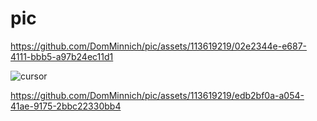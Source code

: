 # pic



https://github.com/DomMinnich/pic/assets/113619219/02e2344e-e687-4111-bbb5-a97b24ec11d1



![cursor](https://github.com/DomMinnich/pic/assets/113619219/5fc3e669-1cf6-4c47-8c16-cb0b4f9ec064)



https://github.com/DomMinnich/pic/assets/113619219/edb2bf0a-a054-41ae-9175-2bbc22330bb4


